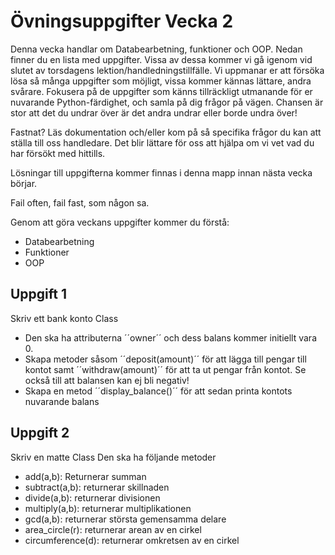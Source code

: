 # Övningsuppgifter Vecka 2
Denna vecka handlar om Databearbetning, funktioner och OOP. Nedan finner du en lista med uppgifter. Vissa av dessa kommer vi gå igenom vid slutet av torsdagens lektion/handledningstillfälle. Vi uppmanar er att försöka lösa så många uppgifter som möjligt, vissa kommer kännas lättare, andra svårare. Fokusera på de uppgifter som känns tillräckligt utmanande för er nuvarande Python-färdighet, och samla på dig frågor på vägen. Chansen är stor att det du undrar över är det andra undrar eller borde undra över!

Fastnat? Läs dokumentation och/eller kom på så specifika frågor du kan att ställa till oss handledare. Det blir lättare för oss att hjälpa om vi vet vad du har försökt med hittills.

Lösningar till uppgifterna kommer finnas i denna mapp innan nästa vecka börjar.

Fail often, fail fast, som någon sa.

Genom att göra veckans uppgifter kommer du förstå:

* Databearbetning
* Funktioner
* OOP

## Uppgift 1

Skriv ett bank konto Class
* Den ska ha attributerna ´´owner´´ och dess balans kommer initiellt vara 0.
* Skapa metoder såsom ´´deposit(amount)´´ för att lägga till pengar till kontot samt ´´withdraw(amount)´´ för att ta ut pengar från kontot. Se också till att balansen kan ej bli negativ!
* Skapa en metod ´´display_balance()´´ för att sedan printa kontots nuvarande balans

## Uppgift 2

Skriv en matte Class
Den ska ha följande metoder
* add(a,b): Returnerar summan
* subtract(a,b): returnerar skillnaden
* divide(a,b): returnerar divisionen
* multiply(a,b): returnerar multiplikationen
* gcd(a,b): returnerar största gemensamma delare
* area_circle(r): returnerar arean av en cirkel
* circumference(d): returnerar omkretsen av en cirkel
  
